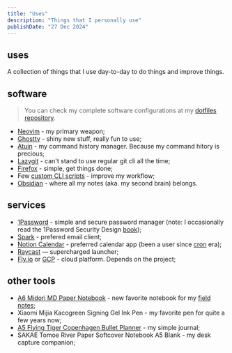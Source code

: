```yaml
---
title: "Uses"
description: "Things that I personally use"
publishDate: "27 Dec 2024"
---
```


## uses

A collection of things that I use day-to-day to do things and improve things.

## software

> You can check my complete software configurations at my [dotfiles repository](https://github.com/hisamafahri/dotfiles).

- [Neovim](https://neovim.io/) - my primary weapon;
- [Ghostty](https://ghostty.org) - shiny new stuff, really fun to use;
- [Atuin](https://github.com/atuinsh/atuin) - my command history manager. Because my command hitory is precious;
- [Lazygit](https://github.com/jesseduffield/lazygit) - can't stand to use regular git cli all the time;
- [Firefox](https://www.mozilla.org/en-US/firefox/new/) - simple, get things done;
- Few [custom CLI scripts](https://github.com/hisamafahri/dotfiles/tree/main/cli) - improve my workflow;
- [Obsidian](https://obsidian.md/) - where all my notes (aka. my second brain) belongs.

## services

- [1Password](https://1password.com/) - simple and secure password manager (note: I occasionally read the 1Password Security Design [book](https://1passwordstatic.com/files/security/1password-white-paper.pdf));
- [Spark](https://sparkmailapp.com/) - prefered email client;
- [Notion Calendar](https://www.notion.com/product/calendar) - preferred calendar app (been a user since [cron](https://cron.com/) era);
- [Raycast](https://www.raycast.com/) — supercharged launcher;
- [Fly.io](https://fly.io) or [GCP](https://cloud.google.com/) - cloud platform. Depends on the project;

## other tools

- [A6 Midori MD Paper Notebook](https://md.midori-japan.co.jp/en/products/mdnote/) - new favorite notebook for my [field notes](https://fieldnotesbrand.com/from-seed);
- Xiaomi Mijia Kacogreen Signing Gel Ink Pen - my favorite pen for quite a few years now;
- [A5 Flying Tiger Copenhagen Bullet Planner](https://flyingtiger.com/products/bullet-planner-a5-3029014) - my simple journal;
- SAKAE Tomoe River Paper Softcover Notebook A5 Blank - my desk capture companion;
